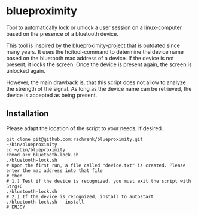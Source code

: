 # blueproximity
Tool to automatically lock or unlock a user session on a linux-computer based on the presence of a bluetooth device.

This tool is inspired by the blueproximity-project that is outdated since many years. It uses the hcitool-command
to determine the device name based on the bluetooth mac address of a device. If the device is not present, it locks
the screen. Once the device is present again, the screen is unlocked again.

However, the main drawback is, that this script does not allow to analyze the strength of the signal. As long as the
device name can be retrieved, the device is accepted as being present.

## Installation

Please adapt the location of the script to your needs, if desired.

```
git clone git@github.com:rschrenk/blueproximity.git ~/bin/blueproximity
cd ~/bin/blueproximity
chmod a+x bluetooth-lock.sh
./bluetooth-lock.sh
# Upon the first run, a file called "device.txt" is created. Please enter the mac address into that file
# then
# 1.) Test if the device is recognized, you must exit the script with Strg+C
./bluetooth-lock.sh
# 2.) If the device is recognized, install to autostart
./bluetooth-lock.sh --install
# ENJOY
```
